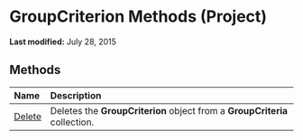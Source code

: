 
# GroupCriterion Methods (Project)

 **Last modified:** July 28, 2015


## Methods



|**Name**|**Description**|
|:-----|:-----|
| [Delete](e1daa3ae-aa1d-ccfe-a670-97e821fa10ff.md)|Deletes the  **GroupCriterion** object from a **GroupCriteria** collection.|
